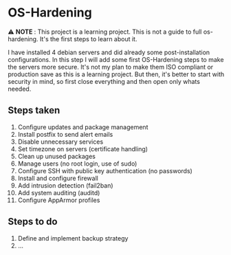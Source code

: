 # OS-Hardening
⚠️ **NOTE** : This project is a learning project. This is not a guide to full os-hardening. It's the first steps to learn about it.

I have installed 4 debian servers and did already some post-installation configurations. In this step I will add some first OS-Hardening steps to make the servers more secure.
It's not my plan to make them ISO compliant or production save as this is a learning project. But then, it's better to start with security in mind, so first close everything and then open only whats needed.

## Steps taken
1. Configure updates and package management
2. Install postfix to send alert emails
3. Disable unnecessary services
4. Set timezone on servers (certificate handling)
5. Clean up unused packages
6. Manage users (no root login, use of sudo)
7. Configure SSH with public key authentication (no passwords)
8. Install and configure firewall
9. Add intrusion detection (fail2ban)
10. Add system auditing (auditd)
11. Configure AppArmor profiles

## Steps to do
1. Define and implement backup strategy
2. ...

